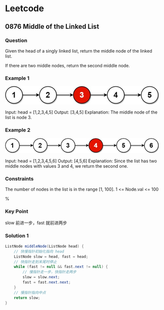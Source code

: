 # Leetcode

## 0876 Middle of the Linked List

### Question

Given the head of a singly linked list, return the middle node of the linked list.

If there are two middle nodes, return the second middle node.

### Example 1

![1](images/LC876_1.png)

Input: head = [1,2,3,4,5]
Output: [3,4,5]
Explanation: The middle node of the list is node 3.

### Example 2

![2](images/LC876_2.png)

Input: head = [1,2,3,4,5,6]
Output: [4,5,6]
Explanation: Since the list has two middle nodes with values 3 and 4, we return the second one.

### Constraints

The number of nodes in the list is in the range [1, 100].
1 <= Node.val <= 100

%

### Key Point

slow 前进一步，fast 就前进两步

### Solution 1

```java
ListNode middleNode(ListNode head) {
    // 快慢指针初始化指向 head
    ListNode slow = head, fast = head;
    // 快指针走到末尾时停止
    while (fast != null && fast.next != null) {
        // 慢指针走一步，快指针走两步
        slow = slow.next;
        fast = fast.next.next;
    }
    // 慢指针指向中点
    return slow;
}
```
